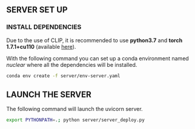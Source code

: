 ## SERVER SET UP
### INSTALL DEPENDENCIES
Due to the use of CLIP, it is recommended to use **python3.7** and **torch 1.7.1+cu110** (available [here](https://pytorch.org/get-started/previous-versions/)).

With the following command you can set up a conda environment named _nuclear_ where all the dependencies will be installed.
```bash
conda env create -f server/env-server.yaml
```

## LAUNCH THE SERVER
The following command will launch the uvicorn server.
```bash
export PYTHONPATH=.; python server/server_deploy.py

```